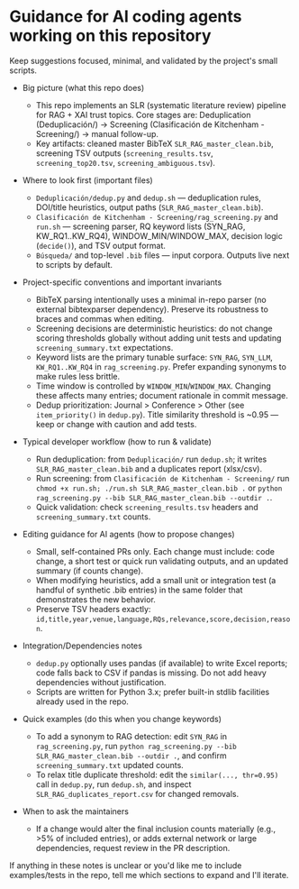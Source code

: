 <!-- Project-specific Copilot instructions for AI coding agents -->
# Guidance for AI coding agents working on this repository

Keep suggestions focused, minimal, and validated by the project's small scripts.

- Big picture (what this repo does)
  - This repo implements an SLR (systematic literature review) pipeline for RAG + XAI trust topics.
    Core stages are: Deduplication (Deduplicación/) -> Screening (Clasificación de Kitchenham - Screening/) -> manual follow-up.
  - Key artifacts: cleaned master BibTeX `SLR_RAG_master_clean.bib`, screening TSV outputs (`screening_results.tsv`, `screening_top20.tsv`, `screening_ambiguous.tsv`).

- Where to look first (important files)
  - `Deduplicación/dedup.py` and `dedup.sh` — deduplication rules, DOI/title heuristics, output paths (`SLR_RAG_master_clean.bib`).
  - `Clasificación de Kitchenham - Screening/rag_screening.py` and `run.sh` — screening parser, RQ keyword lists (SYN_RAG, KW_RQ1..KW_RQ4), WINDOW_MIN/WINDOW_MAX, decision logic (`decide()`), and TSV output format.
  - `Búsqueda/` and top-level `.bib` files — input corpora. Outputs live next to scripts by default.

- Project-specific conventions and important invariants
  - BibTeX parsing intentionally uses a minimal in-repo parser (no external bibtexparser dependency). Preserve its robustness to braces and commas when editing.
  - Screening decisions are deterministic heuristics: do not change scoring thresholds globally without adding unit tests and updating `screening_summary.txt` expectations.
  - Keyword lists are the primary tunable surface: `SYN_RAG`, `SYN_LLM`, `KW_RQ1..KW_RQ4` in `rag_screening.py`. Prefer expanding synonyms to make rules less brittle.
  - Time window is controlled by `WINDOW_MIN`/`WINDOW_MAX`. Changing these affects many entries; document rationale in commit message.
  - Dedup prioritization: Journal > Conference > Other (see `item_priority()` in `dedup.py`). Title similarity threshold is ~0.95 — keep or change with caution and add tests.

- Typical developer workflow (how to run & validate)
  - Run deduplication: from `Deduplicación/` run `dedup.sh`; it writes `SLR_RAG_master_clean.bib` and a duplicates report (xlsx/csv).
  - Run screening: from `Clasificación de Kitchenham - Screening/` run `chmod +x run.sh; ./run.sh SLR_RAG_master_clean.bib .` or `python rag_screening.py --bib SLR_RAG_master_clean.bib --outdir .`.
  - Quick validation: check `screening_results.tsv` headers and `screening_summary.txt` counts.

- Editing guidance for AI agents (how to propose changes)
  - Small, self-contained PRs only. Each change must include: code change, a short test or quick run validating outputs, and an updated summary (if counts change).
  - When modifying heuristics, add a small unit or integration test (a handful of synthetic .bib entries) in the same folder that demonstrates the new behavior.
  - Preserve TSV headers exactly: `id,title,year,venue,language,RQs,relevance,score,decision,reason`.

- Integration/Dependencies notes
  - `dedup.py` optionally uses pandas (if available) to write Excel reports; code falls back to CSV if pandas is missing. Do not add heavy dependencies without justification.
  - Scripts are written for Python 3.x; prefer built-in stdlib facilities already used in the repo.

- Quick examples (do this when you change keywords)
  - To add a synonym to RAG detection: edit `SYN_RAG` in `rag_screening.py`, run `python rag_screening.py --bib SLR_RAG_master_clean.bib --outdir .`, and confirm `screening_summary.txt` updated counts.
  - To relax title duplicate threshold: edit the `similar(..., thr=0.95)` call in `dedup.py`, run `dedup.sh`, and inspect `SLR_RAG_duplicates_report.csv` for changed removals.

- When to ask the maintainers
  - If a change would alter the final inclusion counts materially (e.g., >5% of included entries), or adds external network or large dependencies, request review in the PR description.

If anything in these notes is unclear or you'd like me to include examples/tests in the repo, tell me which sections to expand and I'll iterate.
